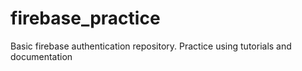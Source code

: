 # firebase_practice

Basic firebase authentication repository. Practice using tutorials and documentation

